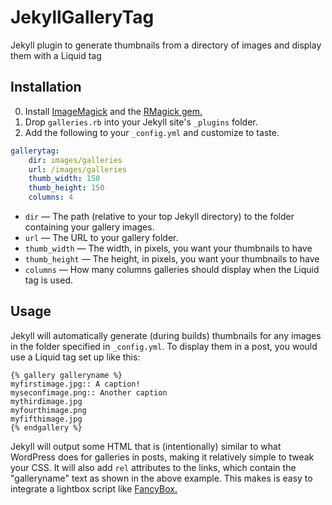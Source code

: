 JekyllGalleryTag
================

Jekyll plugin to generate thumbnails from a directory of images and display them with a Liquid tag

Installation
--------------
0. Install [ImageMagick](http://www.imagemagick.org/) and the [RMagick gem.](https://github.com/rmagick/rmagick)
1. Drop `galleries.rb` into your Jekyll site's `_plugins` folder.
2. Add the following to your `_config.yml` and customize to taste.

``` yaml
gallerytag:
    dir: images/galleries
    url: /images/galleries
    thumb_width: 150
    thumb_height: 150
    columns: 4
```

* `dir` — The path (relative to your top Jekyll directory) to the folder containing your gallery images.
* `url` — The URL to your gallery folder.
* `thumb_width` — The width, in pixels, you want your thumbnails to have
* `thumb_height` — The height, in pixels, you want your thumbnails to have
* `columns` — How many columns galleries should display when the Liquid tag is used.


Usage
-------

Jekyll will automatically generate (during builds) thumbnails for any images in the folder specified in `_config.yml`. To display them in a post, you would use a Liquid tag set up like this:

```
{% gallery galleryname %}
myfirstimage.jpg:: A caption!
myseconfimage.png:: Another caption
mythirdimage.jpg
myfourthimage.png
myfifthimage.jpg
{% endgallery %}
```

Jekyll will output some HTML that is (intentionally) similar to what WordPress does for galleries in posts, making it relatively simple to tweak your CSS. It will also add `rel` attributes to the links, which contain the "galleryname" text as shown in the above example. This makes is easy to integrate a lightbox script like [FancyBox.](http://fancyapps.com/fancybox/)